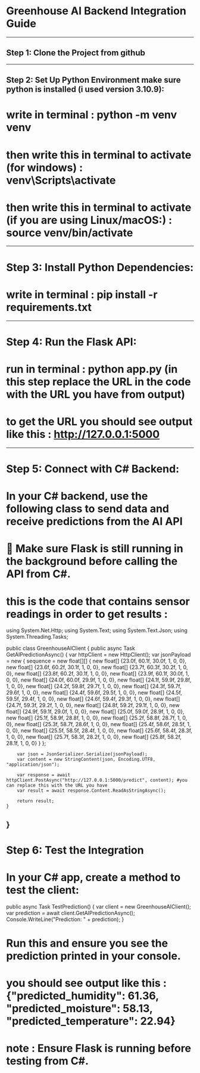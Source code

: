# Greenhouse AI Backend Integration Guide

---

## Step 1: Clone the Project from github 
---

## Step 2: Set Up Python Environment make sure python is installed (i used version 3.10.9):

# write in terminal : python -m venv venv
# then write this in terminal to activate (for windows) : venv\Scripts\activate
# then write this in terminal to activate (if you are using  Linux/macOS:) : source venv/bin/activate
---

# Step 3: Install Python Dependencies:

# write in terminal : pip install -r requirements.txt
---

# Step 4: Run the Flask API: 

# run in terminal : python app.py (in this step replace the URL in the code with the URL you have from output)
# to get the URL  you should see output like this : http://127.0.0.1:5000

------

# Step 5: Connect with C# Backend:

# In your C# backend, use the following class to send data and receive predictions from the AI API
# 📌 Make sure Flask is still running in the background before calling the API from C#.
# this is the code that contains sensor readings in order to get results :
using System.Net.Http;
using System.Text;
using System.Text.Json;
using System.Threading.Tasks;

public class GreenhouseAIClient
{
    public async Task<string> GetAIPredictionAsync()
    {
        var httpClient = new HttpClient();
        var jsonPayload = new
        {
            sequence = new float[][]
                   {
                new float[] {23.0f, 60.1f, 30.0f, 1, 0, 0},
                new float[] {23.6f, 60.2f, 30.1f, 1, 0, 0},
                new float[] {23.7f, 60.3f, 30.2f, 1, 0, 0},
                new float[] {23.8f, 60.2f, 30.1f, 1, 0, 0},
                new float[] {23.9f, 60.1f, 30.0f, 1, 0, 0},
                new float[] {24.0f, 60.0f, 29.9f, 1, 0, 0},
                new float[] {24.1f, 59.9f, 29.8f, 1, 0, 0},
                new float[] {24.2f, 59.8f, 29.7f, 1, 0, 0},
                new float[] {24.3f, 59.7f, 29.6f, 1, 0, 0},
                new float[] {24.4f, 59.6f, 29.5f, 1, 0, 0},
                new float[] {24.5f, 59.5f, 29.4f, 1, 0, 0},
                new float[] {24.6f, 59.4f, 29.3f, 1, 0, 0},
                new float[] {24.7f, 59.3f, 29.2f, 1, 0, 0},
                new float[] {24.8f, 59.2f, 29.1f, 1, 0, 0},
                new float[] {24.9f, 59.1f, 29.0f, 1, 0, 0},
                new float[] {25.0f, 59.0f, 28.9f, 1, 0, 0},
                new float[] {25.1f, 58.9f, 28.8f, 1, 0, 0},
                new float[] {25.2f, 58.8f, 28.7f, 1, 0, 0},
                new float[] {25.3f, 58.7f, 28.6f, 1, 0, 0},
                new float[] {25.4f, 58.6f, 28.5f, 1, 0, 0},
                new float[] {25.5f, 58.5f, 28.4f, 1, 0, 0},
                new float[] {25.6f, 58.4f, 28.3f, 1, 0, 0},
                new float[] {25.7f, 58.3f, 28.2f, 1, 0, 0},
                new float[] {25.8f, 58.2f, 28.1f, 1, 0, 0}
            }
        };

        var json = JsonSerializer.Serialize(jsonPayload);
        var content = new StringContent(json, Encoding.UTF8, "application/json");

        var response = await httpClient.PostAsync("http://127.0.0.1:5000/predict", content); #you can replace this with the URL you have
        var result = await response.Content.ReadAsStringAsync();

        return result;
    }
}
 ----- 

 # Step 6: Test the Integration
 # In your C# app, create a method to test the client:

 public async Task TestPrediction()
{
    var client = new GreenhouseAIClient();
    var prediction = await client.GetAIPredictionAsync();
    Console.WriteLine("Prediction: " + prediction);
}

# Run this and ensure you see the prediction printed in your console.
# you should see output like this :  {"predicted_humidity": 61.36, "predicted_moisture": 58.13, "predicted_temperature": 22.94}
# note : Ensure Flask is running before testing from C#.

















